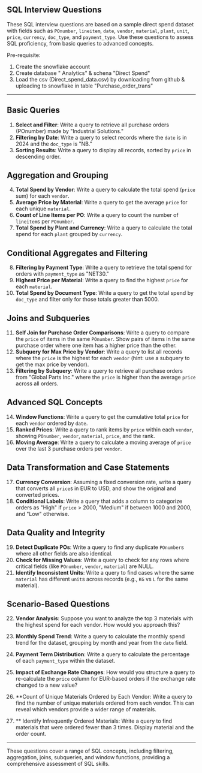 ## SQL Interview Questions

These SQL interview questions are based on a sample direct spend dataset with fields such as `POnumber`, `lineitem`, `date`, `vendor`, `material`, `plant`, `unit`, `price`, `currency`, `doc_type`, and `payment_type`. Use these questions to assess SQL proficiency, from basic queries to advanced concepts.

Pre-requisite:
 1. Create the snowflake account
 2. Create database " Analytics" & schena "Direct Spend"
 3. Load the csv (Direct_spend_data.csv) by downloading from github & uploading to snowflake in table "Purchase_order_trans"
---

## Basic Queries
1. **Select and Filter**: Write a query to retrieve all purchase orders (POnumber) made by "Industrial Solutions."
2. **Filtering by Date**: Write a query to select records where the `date` is in 2024 and the `doc_type` is "NB."
3. **Sorting Results**: Write a query to display all records, sorted by `price` in descending order.

## Aggregation and Grouping
4. **Total Spend by Vendor**: Write a query to calculate the total spend (`price` sum) for each `vendor`.
5. **Average Price by Material**: Write a query to get the average `price` for each unique `material`.
6. **Count of Line Items per PO**: Write a query to count the number of `lineitem`s per `POnumber`.
7. **Total Spend by Plant and Currency**: Write a query to calculate the total spend for each `plant` grouped by `currency`.

## Conditional Aggregates and Filtering
8. **Filtering by Payment Type**: Write a query to retrieve the total spend for orders with `payment_type` as "NET30."
9. **Highest Price per Material**: Write a query to find the highest `price` for each `material`.
10. **Total Spend by Document Type**: Write a query to get the total spend by `doc_type` and filter only for those totals greater than 5000.

## Joins and Subqueries
11. **Self Join for Purchase Order Comparisons**: Write a query to compare the `price` of items in the same `POnumber`. Show pairs of items in the same purchase order where one item has a higher price than the other.
12. **Subquery for Max Price by Vendor**: Write a query to list all records where the `price` is the highest for each `vendor` (hint: use a subquery to get the max price by vendor).
13. **Filtering by Subquery**: Write a query to retrieve all purchase orders from "Global Parts Inc." where the `price` is higher than the average `price` across all orders.

## Advanced SQL Concepts
14. **Window Functions**: Write a query to get the cumulative total `price` for each `vendor` ordered by `date`.
15. **Ranked Prices**: Write a query to rank items by `price` within each `vendor`, showing `POnumber`, `vendor`, `material`, `price`, and the rank.
16. **Moving Average**: Write a query to calculate a moving average of `price` over the last 3 purchase orders per `vendor`.

## Data Transformation and Case Statements
17. **Currency Conversion**: Assuming a fixed conversion rate, write a query that converts all `price`s in EUR to USD, and show the original and converted prices.
18. **Conditional Labels**: Write a query that adds a column to categorize orders as "High" if `price` > 2000, "Medium" if between 1000 and 2000, and "Low" otherwise.

## Data Quality and Integrity
19. **Detect Duplicate POs**: Write a query to find any duplicate `POnumber`s where all other fields are also identical.
20. **Check for Missing Values**: Write a query to check for any rows where critical fields (like `POnumber`, `vendor`, `material`) are NULL.
21. **Identify Inconsistent Units**: Write a query to find cases where the same `material` has different `unit`s across records (e.g., `KG` vs `L` for the same material).

## Scenario-Based Questions
22. **Vendor Analysis**: Suppose you want to analyze the top 3 materials with the highest spend for each vendor. How would you approach this?
23. **Monthly Spend Trend**: Write a query to calculate the monthly spend trend for the dataset, grouping by month and year from the `date` field.
24. **Payment Term Distribution**: Write a query to calculate the percentage of each `payment_type` within the dataset.
25. **Impact of Exchange Rate Changes**: How would you structure a query to re-calculate the `price` column for EUR-based orders if the exchange rate changed to a new value?
25. **Count of Unique Materials Ordered by Each Vendor: Write a query to find the number of unique materials ordered from each vendor. This can reveal which vendors provide a wider range of materials.

26. ** Identify Infrequently Ordered Materials: Write a query to find materials that were ordered fewer than 3 times. Display material and the order count.
---

These questions cover a range of SQL concepts, including filtering, aggregation, joins, subqueries, and window functions, providing a comprehensive assessment of SQL skills.

